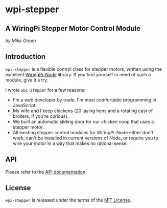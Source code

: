# wpi-stepper
## A WiringPi Stepper Motor Control Module

_by Mike Green_

## Introduction

`wpi-stepper` is a flexible control class for stepper motors, written using the excellent [WiringPi-Node](https://www.npmjs.com/package/wiring-pi) library. If you find yourself in need of such a module, give it a try.

I wrote `wpi-stepper` for a few reasons:

+ I'm a web developer by trade. I'm most comfortable programming in JavaScript.
+ My wife and I keep chickens (20 laying hens and a rotating cast of broilers, if you're curious).
+ We built an automatic sliding door for our chicken coop that uses a stepper motor.
+ All existing stepper control modules for WiringPi-Node either don't work, can't be installed in current versions of Node, or require you to wire your motor in a way that makes no rational sense.

## API

Please refer to the [API documentation](docs/api.md).

## License

`wpi-stepper` is released under the terms of the [MIT License](./LICENSE).
